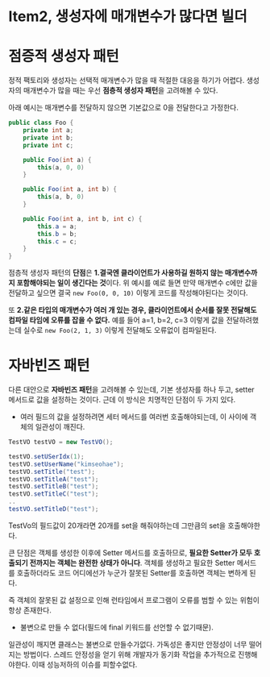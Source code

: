 # Item2, 생성자에 매개변수가 많다면 빌더

# **점증적 생성자 패턴**

정적 팩토리와 생성자는 선택적 매개변수가 많을 때 적절한 대응을 하기가 어렵다. 생성자의 매개변수가 많을 때는 우선 **점층적 생성자 패턴**을 고려해볼 수 있다.

아래 예시는 매개변수를 전달하지 않으면 기본값으로 0을 전달한다고 가정한다.

```java
public class Foo {
    private int a;
    private int b;
    private int c;

    public Foo(int a) {
        this(a, 0, 0)
    }

    public Foo(int a, int b) {
        this(a, b, 0)
    }

    public Foo(int a, int b, int c) {
        this.a = a;
        this.b = b;
        this.c = c;
    }
}
```

점층적 생성자 패턴의 **단점**은 **1.결국엔 클라이언트가 사용하길 원하지 않는 매개변수까지 포함해야되는 일이 생긴다는 것**이다. 위 예시를 예로 들면 만약 매개변수 c에만 값을 전달하고 싶으면 결국 `new Foo(0, 0, 10)` 이렇게 코드를 작성해야된다는 것이다.

또 **2.같은 타입의 매개변수가 여러 개 있는 경우, 클라이언트에서 순서를 잘못 전달해도 컴파일 타임에 오류를 잡을 수 없다.** 예를 들어 a=1, b=2, c=3 이렇게 값을 전달하려했는데 실수로 `new Foo(2, 1, 3)` 이렇게 전달해도 오류없이 컴파일된다.

# 자바빈즈 패턴

다른 대안으로 **자바빈즈 패턴**을 고려해볼 수 있는데, 기본 생성자를 하나 두고, setter 메서드로 값을 설정하는 것이다. 근데 이 방식은 치명적인 단점이 두 가지 있다.

- 여러 필드의 값을 설정하려면 세터 메서드를 여러번 호출해야되는데, 
이 사이에 객체의 일관성이 깨진다.

```java
TestVO testVO = new TestVO();

testVO.setUSerIdx(1);
testVO.setUserName("kimseohae");
testVO.setTitle("test");
testVO.setTitleA("test");
testVO.setTitleB("test");
testVO.setTitleC("test");
..
testVO.setTitleD("test");
```

TestVo의 필드값이 20개라면 20개를 set을 해줘야하는데 그만큼의 set을 호출해야한다. 

큰 단점은 객체를 생성한 이후에 Setter 메서드를 호출하므로, **필요한 Setter가 모두 호출되기 전까지는 객체는 완전한 상태가 아니다**. 객체를 생성하고 필요한 Setter 메서드를 호출하더라도 코드 어디에선가 누군가 잘못된 Setter를 호출하면 객체는 변하게 된다.

즉 객체의 잘못된 값 설정으로 인해 런타임에서 프로그램이 오류를 범할 수 있는 위험이 항상 존재한다.

- 불변으로 만들 수 없다(필드에 final 키워드를 선언할 수 없기때문).

일관성이 깨지면 클래스는 불변으로 만들수가없다. 가독성은 좋지만 안정성이 너무 떨어지는 방법이다. 스레드 안정성을 얻기 위해 개발자가 동기화 작업을 추가적으로 진행해야한다. 이때 성능저하의 이슈를 피할수없다.